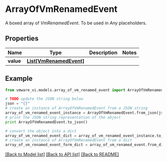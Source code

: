 # ArrayOfVmRenamedEvent

A boxed array of *VmRenamedEvent*. To be used in *Any* placeholders. 

## Properties
Name | Type | Description | Notes
------------ | ------------- | ------------- | -------------
**value** | [**List[VmRenamedEvent]**](VmRenamedEvent.md) |  | 

## Example

```python
from vmware_vi.models.array_of_vm_renamed_event import ArrayOfVmRenamedEvent

# TODO update the JSON string below
json = "{}"
# create an instance of ArrayOfVmRenamedEvent from a JSON string
array_of_vm_renamed_event_instance = ArrayOfVmRenamedEvent.from_json(json)
# print the JSON string representation of the object
print ArrayOfVmRenamedEvent.to_json()

# convert the object into a dict
array_of_vm_renamed_event_dict = array_of_vm_renamed_event_instance.to_dict()
# create an instance of ArrayOfVmRenamedEvent from a dict
array_of_vm_renamed_event_form_dict = array_of_vm_renamed_event.from_dict(array_of_vm_renamed_event_dict)
```
[[Back to Model list]](../README.md#documentation-for-models) [[Back to API list]](../README.md#documentation-for-api-endpoints) [[Back to README]](../README.md)


